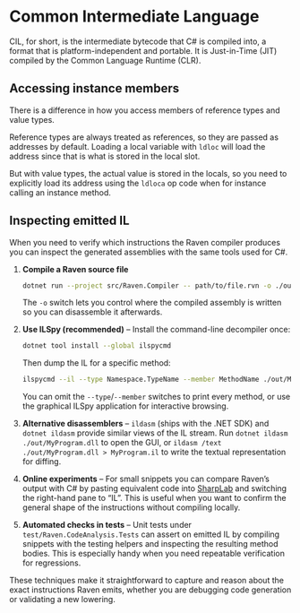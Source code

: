 # Common Intermediate Language

CIL, for short, is the intermediate bytecode that C# is compiled into, a format that is platform-independent and portable. It is Just-in-Time (JIT) compiled by the Common Language Runtime (CLR).

## Accessing instance members

There is a difference in how you access members of reference types and value types.

Reference types are always treated as references, so they are passed as addresses by default. Loading a local variable with `ldloc` will load the address since that is what is stored in the local slot.

But with value types, the actual value is stored in the locals, so you need to explicitly load its address using the `ldloca` op code when for instance calling an instance method.

## Inspecting emitted IL

When you need to verify which instructions the Raven compiler produces you can inspect the generated assemblies with the same tools used for C#.

1. **Compile a Raven source file**
   ```bash
   dotnet run --project src/Raven.Compiler -- path/to/file.rvn -o ./out/MyProgram.dll
   ```
   The `-o` switch lets you control where the compiled assembly is written so you can disassemble it afterwards.

2. **Use ILSpy (recommended)** – Install the command-line decompiler once:
   ```bash
   dotnet tool install --global ilspycmd
   ```
   Then dump the IL for a specific method:
   ```bash
   ilspycmd --il --type Namespace.TypeName --member MethodName ./out/MyProgram.dll
   ```
   You can omit the `--type`/`--member` switches to print every method, or use the graphical ILSpy application for interactive browsing.

3. **Alternative disassemblers** – `ildasm` (ships with the .NET SDK) and `dotnet ildasm` provide similar views of the IL stream. Run `dotnet ildasm ./out/MyProgram.dll` to open the GUI, or `ildasm /text ./out/MyProgram.dll > MyProgram.il` to write the textual representation for diffing.

4. **Online experiments** – For small snippets you can compare Raven’s output with C# by pasting equivalent code into [SharpLab](https://sharplab.io) and switching the right-hand pane to “IL”. This is useful when you want to confirm the general shape of the instructions without compiling locally.

5. **Automated checks in tests** – Unit tests under `test/Raven.CodeAnalysis.Tests` can assert on emitted IL by compiling snippets with the testing helpers and inspecting the resulting method bodies. This is especially handy when you need repeatable verification for regressions.

These techniques make it straightforward to capture and reason about the exact instructions Raven emits, whether you are debugging code generation or validating a new lowering.